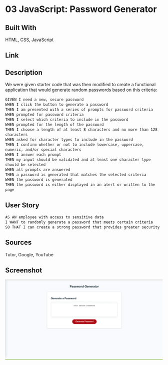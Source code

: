 # 03 JavaScript: Password Generator

## Built With
HTML, CSS, JavaScript

## Link

## Description
We were given starter code that was then modified to create a functional application that would generate random passwords based on this criteria:
```
GIVEN I need a new, secure password
WHEN I click the button to generate a password
THEN I am presented with a series of prompts for password criteria
WHEN prompted for password criteria
THEN I select which criteria to include in the password
WHEN prompted for the length of the password
THEN I choose a length of at least 8 characters and no more than 128 characters
WHEN asked for character types to include in the password
THEN I confirm whether or not to include lowercase, uppercase, numeric, and/or special characters
WHEN I answer each prompt
THEN my input should be validated and at least one character type should be selected
WHEN all prompts are answered
THEN a password is generated that matches the selected criteria
WHEN the password is generated
THEN the password is either displayed in an alert or written to the page
```


## User Story

```
AS AN employee with access to sensitive data
I WANT to randomly generate a password that meets certain criteria
SO THAT I can create a strong password that provides greater security
```

## Sources
Tutor, Google, YouTube

## Screenshot

![DeployedApplication](/assets/deployedApplication.png)
